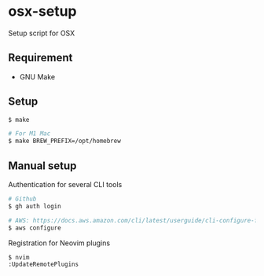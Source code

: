 # osx-setup
Setup script for OSX

## Requirement

- GNU Make

## Setup

```bash
$ make

# For M1 Mac
$ make BREW_PREFIX=/opt/homebrew
```

## Manual setup

Authentication for several CLI tools

```bash
# Github
$ gh auth login

# AWS: https://docs.aws.amazon.com/cli/latest/userguide/cli-configure-files.html
$ aws configure
```

Registration for Neovim plugins

```vim
$ nvim
:UpdateRemotePlugins
```
